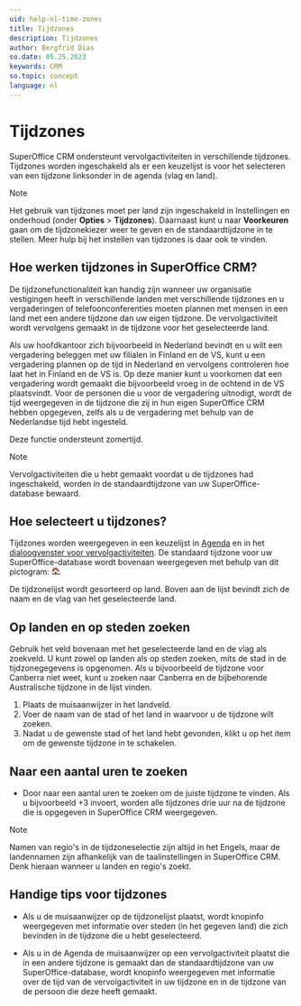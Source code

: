 ```yaml
---
uid: help-nl-time-zones
title: Tijdzones
description: Tijdzones
author: Bergfrid Dias
so.date: 05.25.2023
keywords: CRM
so.topic: concept
language: nl
---
```


# Tijdzones

SuperOffice CRM ondersteunt vervolgactiviteiten in verschillende tijdzones. Tijdzones worden ingeschakeld als er een keuzelijst is voor het selecteren van een tijdzone linksonder in de agenda (vlag en land).

> [!NOTE]
> Het gebruik van tijdzones moet per land zijn ingeschakeld in Instellingen en onderhoud (onder **Opties** > **Tijdzones**). Daarnaast kunt u naar **Voorkeuren** gaan om de tijdzonekiezer weer te geven en de standaardtijdzone in te stellen. Meer hulp bij het instellen van tijdzones is daar ook te vinden.

## Hoe werken tijdzones in SuperOffice CRM?

De tijdzonefunctionaliteit kan handig zijn wanneer uw organisatie vestigingen heeft in verschillende landen met verschillende tijdzones en u vergaderingen of telefoonconferenties moeten plannen met mensen in een land met een andere tijdzone dan uw eigen tijdzone. De vervolgactiviteit wordt vervolgens gemaakt in de tijdzone voor het geselecteerde land.

Als uw hoofdkantoor zich bijvoorbeeld in Nederland bevindt en u wilt een vergadering beleggen met uw filialen in Finland en de VS, kunt u een vergadering plannen op de tijd in Nederland en vervolgens controleren hoe laat het in Finland en de VS is. Op deze manier kunt u voorkomen dat een vergadering wordt gemaakt die bijvoorbeeld vroeg in de ochtend in de VS plaatsvindt. Voor de personen die u voor de vergadering uitnodigt, wordt de tijd weergegeven in de tijdzone die zij in hun eigen SuperOffice CRM hebben opgegeven, zelfs als u de vergadering met behulp van de Nederlandse tijd hebt ingesteld.

Deze functie ondersteunt zomertijd.

> [!NOTE]
> Vervolgactiviteiten die u hebt gemaakt voordat u de tijdzones had ingeschakeld, worden in de standaardtijdzone van uw SuperOffice-database bewaard.

## Hoe selecteert u tijdzones?

Tijdzones worden weergegeven in een keuzelijst in [Agenda][1] en in het [dialoogvenster voor vervolgactiviteiten][3]. De standaard tijdzone voor uw SuperOffice-database wordt bovenaan weergegeven met behulp van dit pictogram: ![pictogram][img1].

De tijdzonelijst wordt gesorteerd op land. Boven aan de lijst bevindt zich de naam en de vlag van het geselecteerde land.

## Op landen en op steden zoeken

Gebruik het veld bovenaan met het geselecteerde land en de vlag als zoekveld. U kunt zowel op landen als op steden zoeken, mits de stad in de tijdzonegegevens is opgenomen. Als u bijvoorbeeld de tijdzone voor Canberra niet weet, kunt u zoeken naar Canberra en de bijbehorende Australische tijdzone in de lijst vinden.

1. Plaats de muisaanwijzer in het landveld.
2. Voer de naam van de stad of het land in waarvoor u de tijdzone wilt zoeken.
3. Nadat u de gewenste stad of het land hebt gevonden, klikt u op het item om de gewenste tijdzone in te schakelen.

## Naar een aantal uren te zoeken

* Door naar een aantal uren te zoeken om de juiste tijdzone te vinden. Als u bijvoorbeeld +3 invoert, worden alle tijdzones drie uur na de tijdzone die is opgegeven in SuperOffice CRM weergegeven.

> [!NOTE]
> Namen van regio's in de tijdzoneselectie zijn altijd in het Engels, maar de landennamen zijn afhankelijk van de taalinstellingen in SuperOffice CRM. Denk hieraan wanneer u landen en regio's zoekt.

## Handige tips voor tijdzones

* Als u de muisaanwijzer op de tijdzonelijst plaatst, wordt knopinfo weergegeven met informatie over steden (in het gegeven land) die zich bevinden in de tijdzone die u hebt geselecteerd.

* Als u in de Agenda de muisaanwijzer op een vervolgactiviteit plaatst die in een andere tijdzone is gemaakt dan de standaardtijdzone van uw SuperOffice-database, wordt knopinfo weergegeven met informatie over de tijd van de vervolgactiviteit in uw tijdzone en in de tijdzone van de persoon die deze heeft gemaakt.

<!-- Referenced links -->
[1]: ../../diary/learn/index.md
[3]: ../../diary/learn/screen/dialog-for-followups.md

<!-- Referenced images -->
[img1]: ../../../media/icons/time-zone-local.png
